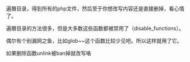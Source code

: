 遍曆目录，得到所有的php文件，然后至于你想改写内容还是直接删掉，看心情了。

遍曆目录的方法很多，但是大多数这些函数都被禁用了（disable_functions）。

偶尔有个别漏网之鱼，比如glob~~这个函数比较少见吧。所以这样就用了它。

如果删除函数unlink被ban掉就改写咯
